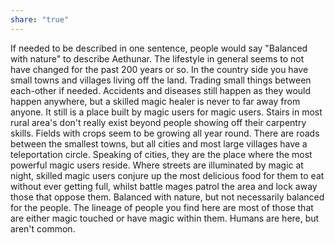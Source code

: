 ```yaml
---
share: "true"
---
```


If needed to be described in one sentence, people would say "Balanced with nature" to describe Aethunar. The lifestyle in general seems to not have changed for the past 200 years or so. In the country side you have small towns and villages living off the land. Trading small things between each-other if needed. Accidents and diseases still happen as they would happen anywhere, but a skilled magic healer is never to far away from anyone. It still is a place built by magic users for magic users. Stairs in most rural area's don't really exist beyond people showing off their carpentry skills. Fields with crops seem to be growing all year round. There are roads between the smallest towns, but all cities and most large villages have a teleportation circle. Speaking of cities, they are the place where the most powerful magic users reside. Where streets are illuminated by magic at night, skilled magic users conjure up the most delicious food for them to eat without ever getting full, whilst battle mages patrol the area and lock away those that oppose them. Balanced with nature, but not necessarily balanced for the people. The lineage of people you find here are most of those that are either magic touched or have magic within them. Humans are here, but aren't common.
